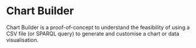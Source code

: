 # Chart Builder
Chart Builder is a proof-of-concept to understand the feasibility of using a CSV file (or SPARQL query) to generate and customise a chart or data visualisation.
